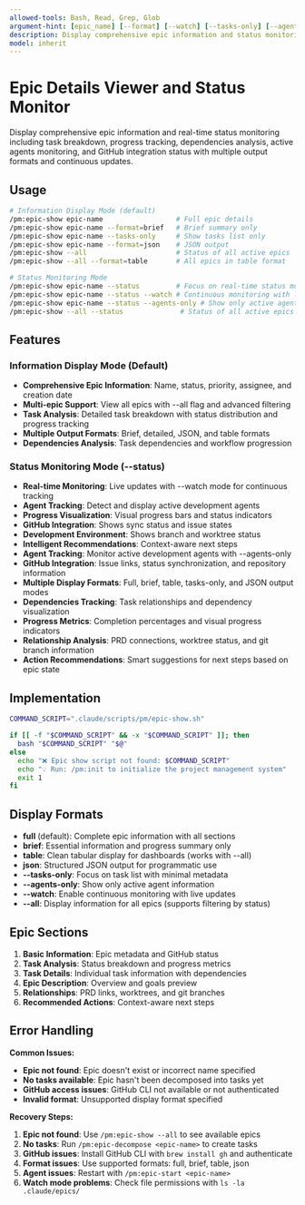 ```yaml
---
allowed-tools: Bash, Read, Grep, Glob
argument-hint: [epic_name] [--format] [--watch] [--tasks-only] [--agents-only] [--all] [--status]
description: Display comprehensive epic information and status monitoring with real-time updates, task analysis, and GitHub integration
model: inherit
---
```


# Epic Details Viewer and Status Monitor

Display comprehensive epic information and real-time status monitoring including task breakdown, progress tracking, dependencies analysis, active agents monitoring, and GitHub integration status with multiple output formats and continuous updates.

## Usage

```bash
# Information Display Mode (default)
/pm:epic-show epic-name                  # Full epic details
/pm:epic-show epic-name --format=brief   # Brief summary only
/pm:epic-show epic-name --tasks-only     # Show tasks list only
/pm:epic-show epic-name --format=json    # JSON output
/pm:epic-show --all                      # Status of all active epics
/pm:epic-show --all --format=table       # All epics in table format

# Status Monitoring Mode
/pm:epic-show epic-name --status         # Focus on real-time status monitoring
/pm:epic-show epic-name --status --watch # Continuous monitoring with live updates
/pm:epic-show epic-name --status --agents-only # Show only active agents
/pm:epic-show --all --status              # Status of all active epics
```

## Features

### Information Display Mode (Default)
- **Comprehensive Epic Information**: Name, status, priority, assignee, and creation date
- **Multi-epic Support**: View all epics with --all flag and advanced filtering
- **Task Analysis**: Detailed task breakdown with status distribution and progress tracking
- **Multiple Output Formats**: Brief, detailed, JSON, and table formats
- **Dependencies Analysis**: Task dependencies and workflow progression

### Status Monitoring Mode (--status)
- **Real-time Monitoring**: Live updates with --watch mode for continuous tracking
- **Agent Tracking**: Detect and display active development agents
- **Progress Visualization**: Visual progress bars and status indicators
- **GitHub Integration**: Shows sync status and issue states
- **Development Environment**: Shows branch and worktree status
- **Intelligent Recommendations**: Context-aware next steps
- **Agent Tracking**: Monitor active development agents with --agents-only
- **GitHub Integration**: Issue links, status synchronization, and repository information
- **Multiple Display Formats**: Full, brief, table, tasks-only, and JSON output modes
- **Dependencies Tracking**: Task relationships and dependency visualization
- **Progress Metrics**: Completion percentages and visual progress indicators
- **Relationship Analysis**: PRD connections, worktree status, and git branch information
- **Action Recommendations**: Smart suggestions for next steps based on epic state

## Implementation

```bash
COMMAND_SCRIPT=".claude/scripts/pm/epic-show.sh"

if [[ -f "$COMMAND_SCRIPT" && -x "$COMMAND_SCRIPT" ]]; then
  bash "$COMMAND_SCRIPT" "$@"
else
  echo "❌ Epic show script not found: $COMMAND_SCRIPT"
  echo "💡 Run: /pm:init to initialize the project management system"
  exit 1
fi
```

## Display Formats

- **full** (default): Complete epic information with all sections
- **brief**: Essential information and progress summary only
- **table**: Clean tabular display for dashboards (works with --all)
- **json**: Structured JSON output for programmatic use
- **--tasks-only**: Focus on task list with minimal metadata
- **--agents-only**: Show only active agent information
- **--watch**: Enable continuous monitoring with live updates
- **--all**: Display information for all epics (supports filtering by status)

## Epic Sections

1. **Basic Information**: Epic metadata and GitHub status
2. **Task Analysis**: Status breakdown and progress metrics
3. **Task Details**: Individual task information with dependencies
4. **Epic Description**: Overview and goals preview
5. **Relationships**: PRD links, worktrees, and git branches
6. **Recommended Actions**: Context-aware next steps

## Error Handling

**Common Issues:**
- **Epic not found**: Epic doesn't exist or incorrect name specified
- **No tasks available**: Epic hasn't been decomposed into tasks yet
- **GitHub access issues**: GitHub CLI not available or not authenticated
- **Invalid format**: Unsupported display format specified

**Recovery Steps:**
1. **Epic not found**: Use `/pm:epic-show --all` to see available epics
2. **No tasks**: Run `/pm:epic-decompose <epic-name>` to create tasks
3. **GitHub issues**: Install GitHub CLI with `brew install gh` and authenticate
4. **Format issues**: Use supported formats: full, brief, table, json
5. **Agent issues**: Restart with `/pm:epic-start <epic-name>`
6. **Watch mode problems**: Check file permissions with `ls -la .claude/epics/`